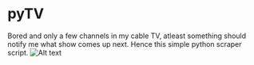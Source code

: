 pyTV
====

Bored and only a few channels in my cable TV, atleast something should notify me what show comes up next. Hence this simple python scraper script.
![Alt text](https://www.dropbox.com/s/9gfwc5pkjz6jw31/SC.png?dl=0)
